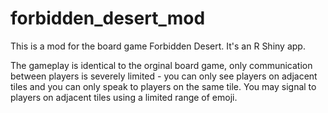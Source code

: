 # forbidden_desert_mod

This is a mod for the board game Forbidden Desert. It's an R Shiny app.

The gameplay is identical to the orginal board game, only communication between players is severely limited - you can only see players on adjacent tiles and you can only speak to players on the same tile. You may signal to players on adjacent tiles using a limited range of emoji.
